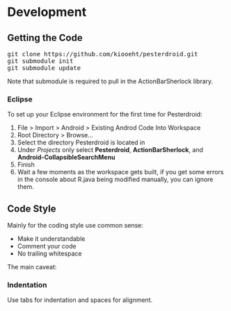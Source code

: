 Development
===========

Getting the Code
----------------
<pre>
git clone https://github.com/kiooeht/pesterdroid.git
git submodule init
git submodule update
</pre>
Note that submodule is required to pull in the ActionBarSherlock library.

### Eclipse
To set up your Eclipse environment for the first time for Pesterdroid:

1. File > Import > Android > Existing Androd Code Into Workspace
2. Root Directory > Browse...
3. Select the directory Pesterdroid is located in
4. Under _Projects_ only select **Pesterdroid**, **ActionBarSherlock**, and **Android-CollapsibleSearchMenu**
5. Finish
6. Wait a few moments as the workspace gets built, if you get some errors in the console about R.java being modified manually, you can ignore them.

Code Style
----------
Mainly for the coding style use common sense:

* Make it understandable
* Comment your code
* No trailing whitespace

The main caveat:
### Indentation
Use tabs for indentation and spaces for alignment.
